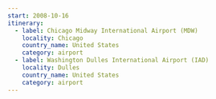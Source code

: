 ```yaml
---
start: 2008-10-16
itinerary:
  - label: Chicago Midway International Airport (MDW)
    locality: Chicago
    country_name: United States
    category: airport
  - label: Washington Dulles International Airport (IAD)
    locality: Dulles
    country_name: United States
    category: airport
---
```

